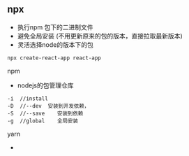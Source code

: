 ## npx 

- 执行npm 包下的二进制文件
- 避免全局安装 (不用更新原来的包的版本，直接拉取最新版本)
- 灵活选择node的版本下的包

```
npx create-react-app react-app
```



npm

- nodejs的包管理仓库

```
-i  //install
-D  //--dev  安装到开发依赖，
-S 	//--save	安装到依赖
-g	//global	全局安装
```



yarn

- 